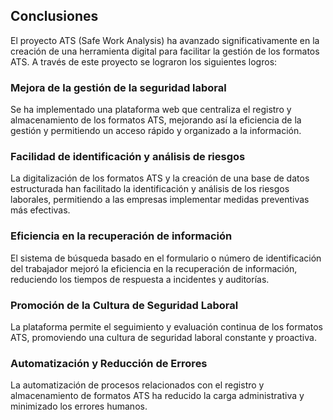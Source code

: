 ## Conclusiones

El proyecto ATS (Safe Work Analysis) ha avanzado significativamente en la creación de una herramienta digital para facilitar la gestión de los formatos ATS. A través de este proyecto se lograron los siguientes logros:

### Mejora de la gestión de la seguridad laboral
Se ha implementado una plataforma web que centraliza el registro y almacenamiento de los formatos ATS, mejorando así la eficiencia de la gestión y permitiendo un acceso rápido y organizado a la información.

### Facilidad de identificación y análisis de riesgos
La digitalización de los formatos ATS y la creación de una base de datos estructurada han facilitado la identificación y análisis de los riesgos laborales, permitiendo a las empresas implementar medidas preventivas más efectivas.

### Eficiencia en la recuperación de información
El sistema de búsqueda basado en el formulario o número de identificación del trabajador mejoró la eficiencia en la recuperación de información, reduciendo los tiempos de respuesta a incidentes y auditorías.

### Promoción de la Cultura de Seguridad Laboral
La plataforma permite el seguimiento y evaluación continua de los formatos ATS, promoviendo una cultura de seguridad laboral constante y proactiva.

### Automatización y Reducción de Errores
La automatización de procesos relacionados con el registro y almacenamiento de formatos ATS ha reducido la carga administrativa y minimizado los errores humanos.
